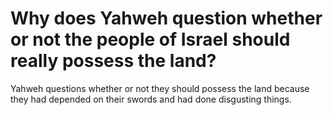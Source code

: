 # Why does Yahweh question whether or not the people of Israel should really possess the land?

Yahweh questions whether or not they should possess the land because they had depended on their swords and had done disgusting things.

